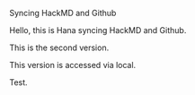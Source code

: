 Syncing HackMD and Github

Hello, this is Hana syncing HackMD and Github.

This is the second version.

This version is accessed via local.

Test.
